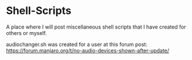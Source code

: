 # Shell-Scripts
A place where I will post miscellaneous shell scripts that I have created for others or myself.

audiochanger.sh was created for a user at this forum post:
https://forum.manjaro.org/t/no-audio-devices-shown-after-update/
